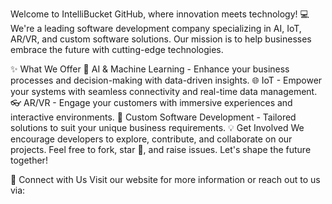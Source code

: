 Welcome to IntelliBucket GitHub, where innovation meets technology! :computer: We're a leading software development company specializing in AI, IoT, AR/VR, and custom software solutions. Our mission is to help businesses embrace the future with cutting-edge technologies.

:sparkles: What We Offer
:brain: AI & Machine Learning - Enhance your business processes and decision-making with data-driven insights.
:globe_with_meridians: IoT - Empower your systems with seamless connectivity and real-time data management.
:eyeglasses: AR/VR - Engage your customers with immersive experiences and interactive environments.
:wrench: Custom Software Development - Tailored solutions to suit your unique business requirements.
:bulb: Get Involved
We encourage developers to explore, contribute, and collaborate on our projects. Feel free to fork, star :star2:, and raise issues. Let's shape the future together!

:email: Connect with Us
Visit our website for more information or reach out to us via:
